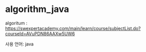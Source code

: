# algorithm_java

algoritum : https://swexpertacademy.com/main/learn/course/subjectList.do?courseId=AVuPDN86AAXw5UW6

사용 언어: java
